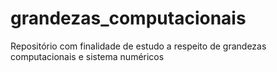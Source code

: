 # grandezas_computacionais
Repositório com finalidade de estudo a respeito de grandezas computacionais e sistema numéricos
